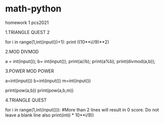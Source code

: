 # math-python
homework 1 pcs2021

1.TRIANGLE QUEST 2

   for i in range(1,int(input())+1):
         print ((10**i//9)**2)
      
      
      
 2.MOD DIVMOD
 
 a = int(input());
b= int(input());
print(a//b);
print(a%b);
print(divmod(a,b));

3.POWER MOD POWER

a=int(input())
b=int(input())
m=int(input())


print(pow(a,b))
print(pow(a,b,m))


4.TRIANGLE QUEST

for i in range(1,int(input())): #More than 2 lines will result in 0 score. Do not leave a blank line also
    print(int(i * 10**i/9))


